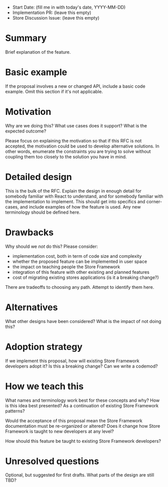- Start Date: (fill me in with today's date, YYYY-MM-DD)
- Implementation PR: (leave this empty)
- Store Discussion Issue: (leave this empty)

# Summary

Brief explanation of the feature.

# Basic example

If the proposal involves a new or changed API, include a basic code example.
Omit this section if it's not applicable.

# Motivation

Why are we doing this? What use cases does it support? What is the expected
outcome?

Please focus on explaining the motivation so that if this RFC is not accepted,
the motivation could be used to develop alternative solutions. In other words,
enumerate the constraints you are trying to solve without coupling them too
closely to the solution you have in mind.

# Detailed design

This is the bulk of the RFC. Explain the design in enough detail for somebody
familiar with React to understand, and for somebody familiar with the
implementation to implement. This should get into specifics and corner-cases,
and include examples of how the feature is used. Any new terminology should be
defined here.

# Drawbacks

Why should we *not* do this? Please consider:

- implementation cost, both in term of code size and complexity
- whether the proposed feature can be implemented in user space
- the impact on teaching people the Store Framework
- integration of this feature with other existing and planned features
- cost of migrating existing stores applications (is it a breaking change?)

There are tradeoffs to choosing any path. Attempt to identify them here.

# Alternatives

What other designs have been considered? What is the impact of not doing this?

# Adoption strategy

If we implement this proposal, how will existing Store Framework developers
adopt it? Is this a breaking change? Can we write a codemod?

# How we teach this

What names and terminology work best for these concepts and why? How is this
idea best presented? As a continuation of existing Store Framework patterns?

Would the acceptance of this proposal mean the Store Framework documentation
must be re-organized or altered? Does it change how Store Framework is taught
to new developers at any level?

How should this feature be taught to existing Store Framework developers?

# Unresolved questions

Optional, but suggested for first drafts. What parts of the design are still
TBD?